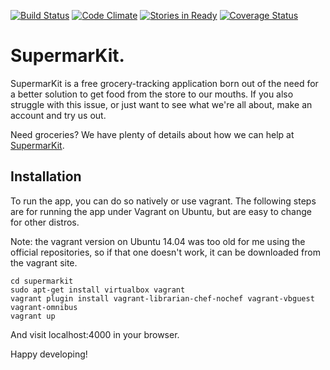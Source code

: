 [![Build Status](https://travis-ci.org/danReynolds/SupermarKit.svg?branch=master)](https://travis-ci.org/danReynolds/SupermarKit)
[![Code Climate](https://codeclimate.com/github/danReynolds/SupermarKit/badges/gpa.svg)](https://codeclimate.com/github/danReynolds/SupermarKit)
[![Stories in Ready](https://badge.waffle.io/danReynolds/SupermarKit.svg?label=ready&title=Ready)](http://waffle.io/danReynolds/SupermarKit)
[![Coverage Status](https://coveralls.io/repos/danReynolds/SupermarKit/badge.svg?branch=master)](https://coveralls.io/r/danReynolds/SupermarKit?branch=master)
# SupermarKit.
SupermarKit is a free grocery-tracking application born out of the need for a better solution to get food from the store to our mouths. If you also struggle with this issue, or just want to see what we're all about, make an account and try us out.

Need groceries? We have plenty of details about how we can help at [SupermarKit](http://supermarkit.io).

## Installation

To run the app, you can do so natively or use vagrant. The following steps are for running the app under Vagrant on Ubuntu, but are easy to change for other distros.

Note: the vagrant version on Ubuntu 14.04 was too old for me using the official repositories, so if that one doesn't work, it can be downloaded from the vagrant site.

```
cd supermarkit
sudo apt-get install virtualbox vagrant
vagrant plugin install vagrant-librarian-chef-nochef vagrant-vbguest vagrant-omnibus
vagrant up
```
And visit localhost:4000 in your browser.

Happy developing!
